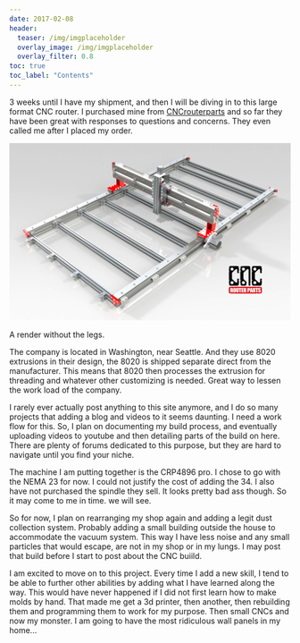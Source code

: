 ```yaml
---
date: 2017-02-08
header:
  teaser: /img/imgplaceholder
  overlay_image: /img/imgplaceholder
  overlay_filter: 0.8
toc: true
toc_label: "Contents"
--- 
```

3 weeks until I have my shipment, and then I will be diving in to this large
format CNC router. I purchased mine from
[CNCrouterparts](http://www.cncrouterparts.com) and so far they have been
great with responses to questions and concerns. They even called me after I
placed my order.

![A render without the legs.](/img/CNCBED)

A render without the legs.

The company is located in Washington, near Seattle. And they use 8020
extrusions in their design, the 8020 is shipped separate direct from the
manufacturer. This means that 8020 then processes the extrusion for threading
and whatever other customizing is needed. Great way to lessen the work load of
the company.

I rarely ever actually post anything to this site anymore, and I do so many
projects that adding a blog and videos to it seems daunting. I need a work
flow for this. So, I plan on documenting my build process, and eventually
uploading videos to youtube and then detailing parts of the build on here.
There are plenty of forums dedicated to this purpose, but they are hard to
navigate until you find your niche.

The machine I am putting together is the CRP4896 pro. I chose to go with the
NEMA 23 for now. I could not justify the cost of adding the 34. I also have
not purchased the spindle they sell. It looks pretty bad ass though. So it may
come to me in time. we will see.

So for now, I plan on rearranging my shop again and adding a legit dust
collection system. Probably adding a small building outside the house to
accommodate the vacuum system. This way I have less noise and any small
particles that would escape, are not in my shop or in my lungs. I may post
that build before I start to post about the CNC buiild.

I am excited to move on to this project. Every time I add a new skill, I tend
to be able to further other abilities by adding what I have learned along the
way. This would have never happened if I did not first learn how to make molds
by hand. That made me get a 3d printer, then another, then rebuilding them and
programming them to work for my purpose. Then small CNCs and now my monster. I
am going to have the most ridiculous wall panels in my home...

